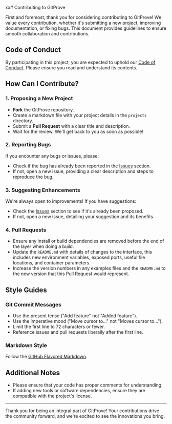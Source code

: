 xx# Contributing to GitProve

First and foremost, thank you for considering contributing to GitProve! We value every contribution, whether it's submitting a new project, improving documentation, or fixing bugs. This document provides guidelines to ensure smooth collaboration and contributions.

## Code of Conduct

By participating in this project, you are expected to uphold our [Code of Conduct](CODE_OF_CONDUCT.md). Please ensure you read and understand its contents.

## How Can I Contribute?

### 1. Proposing a New Project

- **Fork** the GitProve repository.
- Create a markdown file with your project details in the `projects` directory.
- Submit a **Pull Request** with a clear title and description.
- Wait for the review. We'll get back to you as soon as possible!

### 2. Reporting Bugs

If you encounter any bugs or issues, please:

- Check if the bug has already been reported in the [Issues](https://github.com/Git-Prove/GitProve-Projects/issues) section.
- If not, open a new issue, providing a clear description and steps to reproduce the bug.

### 3. Suggesting Enhancements

We're always open to improvements! If you have suggestions:

- Check the [Issues](https://github.com/Git-Prove/GitProve-Projects/issues) section to see if it's already been proposed.
- If not, open a new issue, detailing your suggestion and its benefits.

### 4. Pull Requests

- Ensure any install or build dependencies are removed before the end of the layer when doing a build.
- Update the `README.md` with details of changes to the interface, this includes new environment variables, exposed ports, useful file locations, and container parameters.
- Increase the version numbers in any examples files and the `README.md` to the new version that this Pull Request would represent.

## Style Guides

### Git Commit Messages

- Use the present tense ("Add feature" not "Added feature").
- Use the imperative mood ("Move cursor to..." not "Moves cursor to...").
- Limit the first line to 72 characters or fewer.
- Reference issues and pull requests liberally after the first line.

### Markdown Style

Follow the [GitHub Flavored Markdown](https://guides.github.com/features/mastering-markdown/).

## Additional Notes

- Please ensure that your code has proper comments for understanding.
- If adding new tools or software dependencies, ensure they are compatible with the project's license.

---

Thank you for being an integral part of GitProve! Your contributions drive the community forward, and we're excited to see the innovations you bring.
